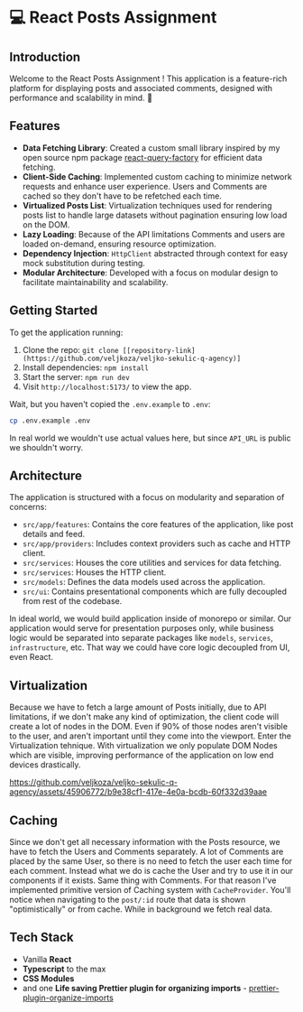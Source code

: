 # 💻 React Posts Assignment

## Introduction

Welcome to the React Posts Assignment ! This application is a feature-rich platform for displaying posts and associated comments, designed with performance and scalability in mind. 🚀

## Features

- **Data Fetching Library**: Created a custom small library inspired by my open source npm package [react-query-factory](https://www.npmjs.com/package/react-query-factory) for efficient data fetching.
- **Client-Side Caching**: Implemented custom caching to minimize network requests and enhance user experience. Users and Comments are cached so they don't have to be refetched each time.
- **Virtualized Posts List**: Virtualization techniques used for rendering posts list to handle large datasets without pagination ensuring low load on the DOM.
- **Lazy Loading**: Because of the API limitations Comments and users are loaded on-demand, ensuring resource optimization.
- **Dependency Injection**: `HttpClient` abstracted through context for easy mock substitution during testing.
- **Modular Architecture**: Developed with a focus on modular design to facilitate maintainability and scalability.

## Getting Started

To get the application running:

1. Clone the repo: `git clone [[repository-link](https://github.com/veljkoza/veljko-sekulic-q-agency)]`
2. Install dependencies: `npm install`
3. Start the server: `npm run dev`
4. Visit `http://localhost:5173/` to view the app.

Wait, but you haven't copied the `.env.example` to `.env`:

```sh
cp .env.example .env
```

In real world we wouldn't use actual values here, but since `API_URL` is public we shouldn't worry.

## Architecture

The application is structured with a focus on modularity and separation of concerns:

- `src/app/features`: Contains the core features of the application, like post details and feed.
- `src/app/providers`: Includes context providers such as cache and HTTP client.
- `src/services`: Houses the core utilities and services for data fetching.
- `src/services`: Houses the HTTP client.
- `src/models`: Defines the data models used across the application.
- `src/ui`: Contains presentational components which are fully decoupled from rest of the codebase.


In ideal world, we would build application inside of monorepo or similar. Our application would serve for presentation purposes only, while business logic would be separated into separate packages like `models`, `services`, `infrastructure`, etc. That way we could have core logic decoupled from UI, even React.

## Virtualization

Because we have to fetch a large amount of Posts initially, due to API limitations, if we don't make any kind of optimization, the client code will create a lot of nodes in the DOM. Even if 90% of those nodes aren't visible to the user, and aren't important until they come into the viewport. Enter the Virtualization tehnique.
With virtualization we only populate DOM Nodes which are visible, improving performance of the application on low end devices drastically.



https://github.com/veljkoza/veljko-sekulic-q-agency/assets/45906772/b9e38cf1-417e-4e0a-bcdb-60f332d39aae

## Caching

Since we don't get all necessary information with the Posts resource, we have to fetch the Users and Comments separately. A lot of Comments are placed by the same User, so there is no need to fetch the user each time for each comment. Instead what we do is cache the User and try to use it in our components if it exists. Same thing with Comments.
For that reason I've implemented primitive version of Caching system with `CacheProvider`. You'll notice when navigating to the `post/:id` route that data is shown "optimistically" or from cache. While in background we fetch real data. 

## Tech Stack

- Vanilla **React**
- **Typescript** to the max
- **CSS Modules**
- and one **Life saving Prettier plugin for organizing imports** - [prettier-plugin-organize-imports](https://www.npmjs.com/package/prettier-plugin-organize-imports)


